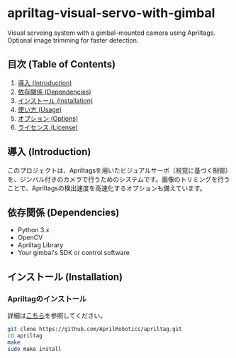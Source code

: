 # apriltag-visual-servo-with-gimbal
Visual servoing system with a gimbal-mounted camera using Apriltags. Optional image trimming for faster detection.

## 目次 (Table of Contents)
1. [導入 (Introduction)](#導入-introduction)
2. [依存関係 (Dependencies)](#依存関係-dependencies)
3. [インストール (Installation)](#インストール-installation)
4. [使い方 (Usage)](#使い方-usage)
5. [オプション (Options)](#オプション-options)
6. [ライセンス (License)](#ライセンス-license)

## 導入 (Introduction)

このプロジェクトは、Apriltagsを用いたビジュアルサーボ（視覚に基づく制御）を、ジンバル付きのカメラで行うためのシステムです。画像のトリミングを行うことで、Apriltagsの検出速度を高速化するオプションも備えています。

## 依存関係 (Dependencies)

- Python 3.x
- OpenCV
- Apriltag Library
- Your gimbal's SDK or control software

## インストール (Installation)

### Apriltagのインストール
詳細は[こちら](https://github.com/AprilRobotics/apriltag)を参照してください。

```bash
git clone https://github.com/AprilRobotics/apriltag.git
cd apriltag
make
sudo make install
